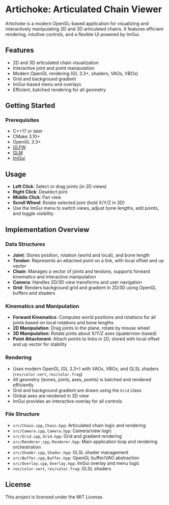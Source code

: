 # Artichoke: Articulated Chain Viewer

Artichoke is a modern OpenGL-based application for visualizing and interactively manipulating 2D and 3D articulated chains. It features efficient rendering, intuitive controls, and a flexible UI powered by ImGui.

## Features

- 2D and 3D articulated chain visualization
- Interactive joint and point manipulation
- Modern OpenGL rendering (GL 3.3+, shaders, VAOs, VBOs)
- Grid and background gradient
- ImGui-based menu and overlays
- Efficient, batched rendering for all geometry

## Getting Started

### Prerequisites

- C++17 or later
- CMake 3.10+
- OpenGL 3.3+
- [GLFW](https://www.glfw.org/)
- [GLM](https://github.com/g-truc/glm)
- [ImGui](https://github.com/ocornut/imgui)

## Usage

- **Left Click**: Select or drag joints (in 2D views)
- **Right Click**: Deselect joint
- **Middle Click**: Pan view
- **Scroll Wheel**: Rotate selected joint (hold X/Y/Z in 3D)
- Use the ImGui menu to switch views, adjust bone lengths, add points, and toggle visibility

## Implementation Overview

### Data Structures

- **Joint**: Stores position, rotation (world and local), and bone length
- **Tendon**: Represents an attached point on a link, with local offset and up vector
- **Chain**: Manages a vector of joints and tendons, supports forward kinematics and interactive manipulation
- **Camera**: Handles 2D/3D view transforms and user navigation
- **Grid**: Renders background grid and gradient in 2D/3D using OpenGL buffers and shaders

### Kinematics and Manipulation

- **Forward Kinematics**: Computes world positions and rotations for all joints based on local rotations and bone lengths
- **2D Manipulation**: Drag joints in the plane, rotate by mouse wheel
- **3D Manipulation**: Rotate joints about X/Y/Z axes (quaternion-based)
- **Point Attachment**: Attach points to links in 2D, stored with local offset and up vector for stability

### Rendering

- Uses modern OpenGL (GL 3.3+) with VAOs, VBOs, and GLSL shaders (`res/color.vert`, `res/color.frag`)
- All geometry (bones, joints, axes, points) is batched and rendered efficiently
- Grid and background gradient are drawn using the `Grid` class
- Global axes are rendered in 3D view
- ImGui provides an interactive overlay for all controls

### File Structure

- `src/Chain.cpp`, `Chain.hpp`: Articulated chain logic and rendering
- `src/Camera.cpp`, `Camera.hpp`: Camera/view logic
- `src/Grid.cpp`, `Grid.hpp`: Grid and gradient rendering
- `src/Renderer.cpp`, `Renderer.hpp`: Main application loop and rendering orchestration
- `src/Shader.cpp`, `Shader.hpp`: GLSL shader management
- `src/Buffer.cpp`, `Buffer.hpp`: OpenGL buffer/VAO abstraction
- `src/Overlay.cpp`, `Overlay.hpp`: ImGui overlay and menu logic
- `res/color.vert`, `res/color.frag`: GLSL shaders

## License

This project is licensed under the MIT License.

